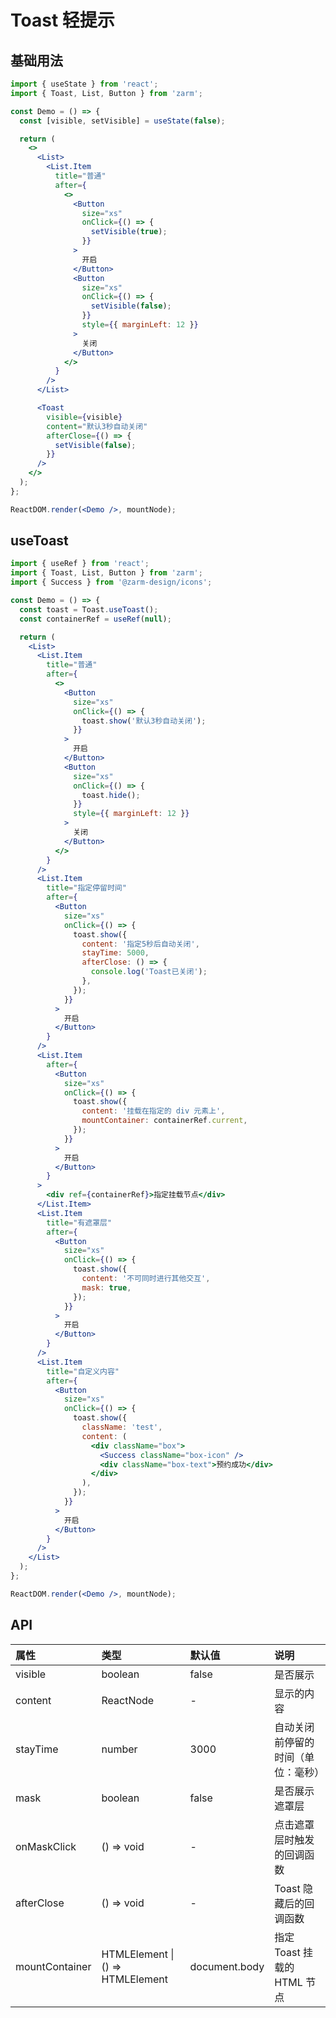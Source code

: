 # Toast 轻提示

## 基础用法

```jsx
import { useState } from 'react';
import { Toast, List, Button } from 'zarm';

const Demo = () => {
  const [visible, setVisible] = useState(false);

  return (
    <>
      <List>
        <List.Item
          title="普通"
          after={
            <>
              <Button
                size="xs"
                onClick={() => {
                  setVisible(true);
                }}
              >
                开启
              </Button>
              <Button
                size="xs"
                onClick={() => {
                  setVisible(false);
                }}
                style={{ marginLeft: 12 }}
              >
                关闭
              </Button>
            </>
          }
        />
      </List>

      <Toast
        visible={visible}
        content="默认3秒自动关闭"
        afterClose={() => {
          setVisible(false);
        }}
      />
    </>
  );
};

ReactDOM.render(<Demo />, mountNode);
```

## useToast

```jsx
import { useRef } from 'react';
import { Toast, List, Button } from 'zarm';
import { Success } from '@zarm-design/icons';

const Demo = () => {
  const toast = Toast.useToast();
  const containerRef = useRef(null);

  return (
    <List>
      <List.Item
        title="普通"
        after={
          <>
            <Button
              size="xs"
              onClick={() => {
                toast.show('默认3秒自动关闭');
              }}
            >
              开启
            </Button>
            <Button
              size="xs"
              onClick={() => {
                toast.hide();
              }}
              style={{ marginLeft: 12 }}
            >
              关闭
            </Button>
          </>
        }
      />
      <List.Item
        title="指定停留时间"
        after={
          <Button
            size="xs"
            onClick={() => {
              toast.show({
                content: '指定5秒后自动关闭',
                stayTime: 5000,
                afterClose: () => {
                  console.log('Toast已关闭');
                },
              });
            }}
          >
            开启
          </Button>
        }
      />
      <List.Item
        after={
          <Button
            size="xs"
            onClick={() => {
              toast.show({
                content: '挂载在指定的 div 元素上',
                mountContainer: containerRef.current,
              });
            }}
          >
            开启
          </Button>
        }
      >
        <div ref={containerRef}>指定挂载节点</div>
      </List.Item>
      <List.Item
        title="有遮罩层"
        after={
          <Button
            size="xs"
            onClick={() => {
              toast.show({
                content: '不可同时进行其他交互',
                mask: true,
              });
            }}
          >
            开启
          </Button>
        }
      />
      <List.Item
        title="自定义内容"
        after={
          <Button
            size="xs"
            onClick={() => {
              toast.show({
                className: 'test',
                content: (
                  <div className="box">
                    <Success className="box-icon" />
                    <div className="box-text">预约成功</div>
                  </div>
                ),
              });
            }}
          >
            开启
          </Button>
        }
      />
    </List>
  );
};

ReactDOM.render(<Demo />, mountNode);
```

## API

| 属性           | 类型                                 | 默认值        | 说明                               |
| :------------- | :----------------------------------- | :------------ | :--------------------------------- |
| visible        | boolean                              | false         | 是否展示                           |
| content        | ReactNode                            | -             | 显示的内容                         |
| stayTime       | number                               | 3000          | 自动关闭前停留的时间（单位：毫秒） |
| mask           | boolean                              | false         | 是否展示遮罩层                     |
| onMaskClick    | () => void                           | -             | 点击遮罩层时触发的回调函数         |
| afterClose     | () => void                           | -             | Toast 隐藏后的回调函数             |
| mountContainer | HTMLElement &#124; () => HTMLElement | document.body | 指定 Toast 挂载的 HTML 节点        |
